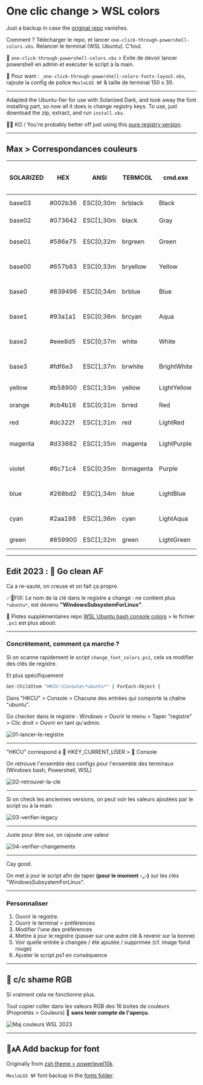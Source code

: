 # One clic change > WSL colors

Just a backup in case the [original repo](https://github.com/nsilvestri/solarized-dark-for-wsl) vanishes.

Comment ? Télécharger le repo, et lancer `one-click-through-powershell-colors.vbs`. Relancer le terminal (WSL Ubuntu). C'tout.

📝 `one-click-through-powershell-colors.vbs` > Evite de devoir lancer powershell en admin et exécuter le script à la main.

🦄 Pour wam : `_one-click-through-powershell-colors-fonts-layout.vbs`, rajoute la config de police `MesloLGS NF` & taille de terminal 150 x 30.

---

Adapted the Ubuntu-fier for use with Solarized Dark, and took away the font installing part, so now all it does is change registry keys. To use, just download the zip, extract, and run `install.vbs`.

💩👴 KO / You're probably better off just using this [pure registry version](https://gist.github.com/noelbundick/d7d67c1cc9cae8a1cb93240dc7bbe78c#file-solarized-dark-reg).

---

## Max > Correspondances couleurs

| SOLARIZED | HEX     | ANSI      | TERMCOL   | cmd.exe     | PowerShell  | ColorTable | DWORD    | RGB pour c/c shame | DECIMAL  |
|-----------|---------|-----------|-----------|-------------|-------------|------------|----------|--------------------|----------|
| base03    | #002b36 | ESC[0;30m | brblack   | Black       | Black       | 00         | 00362b00 | 0     43    54     | 3549952  |
| base02    | #073642 | ESC[1;30m | black     | Gray        | DarkGray    | 08         | 00423607 | 7     54    66     | 4339207  |
| base01    | #586e75 | ESC[0;32m | brgreen   | Green       | DarkGreen   | 02         | 00756e58 | 88    110   117    | 7695960  |
| base00    | #657b83 | ESC[0;33m | bryellow  | Yellow      | DarkYellow  | 06         | 00837b65 | 101   123   131    | 8616805  |
| base0     | #839496 | ESC[0;34m | brblue    | Blue        | DarkBlue    | 01         | 00969483 | 131   148   150    | 9868419  |
| base1     | #93a1a1 | ESC[0;36m | brcyan    | Aqua        | DarkCyan    | 03         | 00a1a193 | 147   161   161    | 10592659 |
| base2     | #eee8d5 | ESC[0;37m | white     | White       | Gray        | 07         | 00d5e8ee | 238   232   213    | 14018798 |
| base3     | #fdf6e3 | ESC[1;37m | brwhite   | BrightWhite | White       | 15         | 00e3f6fd | 253   246   227    | 14939901 |
| yellow    | #b58900 | ESC[1;33m | yellow    | LightYellow | Yellow      | 14         | 000089b5 | 181   137   0      | 35253    |
| orange    | #cb4b16 | ESC[0;31m | brred     | Red         | DarkRed     | 04         | 00164bcb | 203   75    22     | 1461195  |
| red       | #dc322f | ESC[1;31m | red       | LightRed    | Red         | 12         | 002f32dc | 220   50    47     | 3093212  |
| magenta   | #d33682 | ESC[1;35m | magenta   | LightPurple | Magenta     | 13         | 008236d3 | 211   54    130    | 8533715  |
| violet    | #6c71c4 | ESC[0;35m | brmagenta | Purple      | DarkMagenta | 05         | 00c4716c | 108   113   196    | 12874092 |
| blue      | #268bd2 | ESC[1;34m | blue      | LightBlue   | Blue        | 09         | 00d28b26 | 38    139   210    | 13798182 |
| cyan      | #2aa198 | ESC[1;36m | cyan      | LightAqua   | Cyan        | 11         | 0098a12a | 42    161   152    | 10002730 |
| green     | #859900 | ESC[1;32m | green     | LightGreen  | Green       | 10         | 00009985 | 133   153   0      | 39301    |

---

## Edit 2023 : 🧽 Go clean AF

Ca a re-sauté, on creuse et on fait ça propre.

✅🐛FIX: Le nom de la clé dans le registre a changé : ne contient plus `*ubuntu*`, est devenu **"WindowsSubsystemForLinux"**.

📝 Pistes supplémentaires repo [WSL Ubuntu bash console colors](https://github.com/MuTLY/wsl-ubuntu-bash-colors) > le fichier `.ps1` est plus abouti.

---

### Concrètement, comment ça marche ?

Si on scanne rapidement le script `change_font_colors.ps1`, cela va modifier des clés de registre.

Et plus spécifiquement

```bash
Get-ChildItem "HKCU:\Console\*ubuntu*" | ForEach-Object {
```

Dans "HKCU" > Console > Chacune des entrées qui comporte la chaîne "ubuntu".

Go checker dans le registre : Windows > Ouvrir le menu > Taper "registre" > Clic droit > Ouvrir en tant qu'admin.

![01-lancer-le-registre](./images/01-lancer-le-registre.png)

---

"HKCU" correspond à 📂 HKEY_CURRENT_USER > 📂 Console

On retrouve l'ensemble des configs pour l'ensemble des terminaux (Windows bash, Powershell, WSL)

![02-retrouver-la-cle](./images/02-retrouver-la-cle.png)

---

Si on check les anciennes versions, on peut voir les valeurs ajoutées par le script ou à la main

![03-verifier-legacy](./images/03-verifier-legacy.png)

---

Juste pour être sur, on rajoute une valeur

![04-verifier-changements](./images/04-verifier-changements.png)

---

Cay good.

On met à jour le script afin de taper **(pour le moment -_-)** sur les clés "WindowsSubsystemForLinux".

---

### Personnaliser

1. Ouvrir le registre.
2. Ouvrir le terminal > préférences
3. Modifier l'une des préférences
4. Mettre à jour le registre (passer sur une autre clé & revenir sur la bonne)
5. Voir quelle entrée à changée / été ajoutée / supprimée (cf. image fond rouge)
6. Ajuster le script.ps1 en conséquence

---

## 💩 c/c shame RGB

Si vraiment cela ne fonctionne plus.

Tout copier coller dans les valeurs RGB des 16 boites de couleurs (Propriétés > Couleurs) 🙈 **sans tenir compte de l'aperçu**.

![Maj couleurs WSL 2023](./images/maj-couleurs-wsl-2023.png)

---

## 💾🗚 Add backup for font

Originally from [zsh theme > powerlevel10k](https://github.com/romkatv/powerlevel10k#meslo-nerd-font-patched-for-powerlevel10k).

`MesloLGS NF` font backup in the [fonts folder](./fonts).
